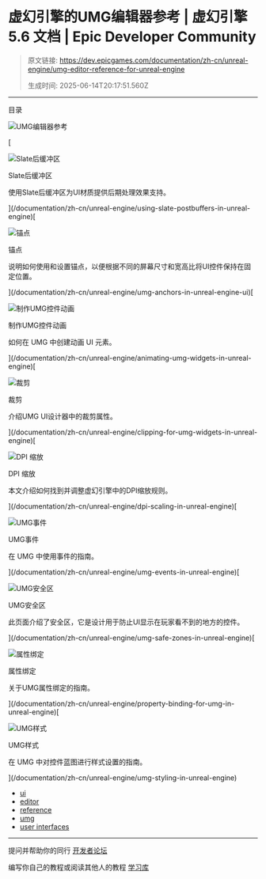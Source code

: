 # 虚幻引擎的UMG编辑器参考 | 虚幻引擎 5.6 文档 | Epic Developer Community

> 原文链接: https://dev.epicgames.com/documentation/zh-cn/unreal-engine/umg-editor-reference-for-unreal-engine
> 
> 生成时间: 2025-06-14T20:17:51.560Z

---

目录

![UMG编辑器参考](https://dev.epicgames.com/community/api/documentation/image/f4347a71-5898-4c0e-8bfb-037492466452?resizing_type=fill&width=1920&height=335)

[

![Slate后缓冲区](https://d1iv7db44yhgxn.cloudfront.net/documentation/images/8a284863-32cf-4875-ab17-beb068b57d40/placeholder_topic.png)

Slate后缓冲区

使用Slate后缓冲区为UI材质提供后期处理效果支持。





](/documentation/zh-cn/unreal-engine/using-slate-postbuffers-in-unreal-engine)[

![锚点](https://d1iv7db44yhgxn.cloudfront.net/documentation/images/ffc36469-bc14-46ff-97da-13b01495f861/anchorstopic.png)

锚点

说明如何使用和设置锚点，以便根据不同的屏幕尺寸和宽高比将UI控件保持在固定位置。





](/documentation/zh-cn/unreal-engine/umg-anchors-in-unreal-engine-ui)[

![制作UMG控件动画](https://d1iv7db44yhgxn.cloudfront.net/documentation/images/22309895-7514-44a7-adfd-428390405e51/ue5_1-animating-umg-topic.png)

制作UMG控件动画

如何在 UMG 中创建动画 UI 元素。





](/documentation/zh-cn/unreal-engine/animating-umg-widgets-in-unreal-engine)[

![裁剪](https://d1iv7db44yhgxn.cloudfront.net/documentation/images/c136f2b4-fdf4-4ed8-b2de-84897b8fc92b/umg-clipping-topic.png)

裁剪

介绍UMG UI设计器中的裁剪属性。





](/documentation/zh-cn/unreal-engine/clipping-for-umg-widgets-in-unreal-engine)[

![DPI 缩放](images/static/document_list/empty_thumbnail.svg)

DPI 缩放

本文介绍如何找到并调整虚幻引擎中的DPI缩放规则。





](/documentation/zh-cn/unreal-engine/dpi-scaling-in-unreal-engine)[

![UMG事件](https://d1iv7db44yhgxn.cloudfront.net/documentation/images/2f760988-dab8-4840-a82c-afa2955fcbdd/eventstopic.png)

UMG事件

在 UMG 中使用事件的指南。





](/documentation/zh-cn/unreal-engine/umg-events-in-unreal-engine)[

![UMG安全区](https://d1iv7db44yhgxn.cloudfront.net/documentation/images/512906d8-eff5-469c-84de-78a0fe2f543c/placeholder_topic.png)

UMG安全区

此页面介绍了安全区，它是设计用于防止UI显示在玩家看不到的地方的控件。





](/documentation/zh-cn/unreal-engine/umg-safe-zones-in-unreal-engine)[

![属性绑定](https://d1iv7db44yhgxn.cloudfront.net/documentation/images/06de7b75-8281-4110-ae9e-ec2aa3513159/property-binding-topic.png)

属性绑定

关于UMG属性绑定的指南。





](/documentation/zh-cn/unreal-engine/property-binding-for-umg-in-unreal-engine)[

![UMG样式](https://d1iv7db44yhgxn.cloudfront.net/documentation/images/c4e4fb7f-0800-4c60-9cfd-aca7694e732a/stylingtopic.png)

UMG样式

在 UMG 中对控件蓝图进行样式设置的指南。





](/documentation/zh-cn/unreal-engine/umg-styling-in-unreal-engine)

-   [ui](https://dev.epicgames.com/community/search?query=ui)
-   [editor](https://dev.epicgames.com/community/search?query=editor)
-   [reference](https://dev.epicgames.com/community/search?query=reference)
-   [umg](https://dev.epicgames.com/community/search?query=umg)
-   [user interfaces](https://dev.epicgames.com/community/search?query=user%20interfaces)

* * *

提问并帮助你的同行 [开发者论坛](https://forums.unrealengine.com/categories?tag=unreal-engine)

编写你自己的教程或阅读其他人的教程 [学习库](https://dev.epicgames.com/community/unreal-engine/learning)